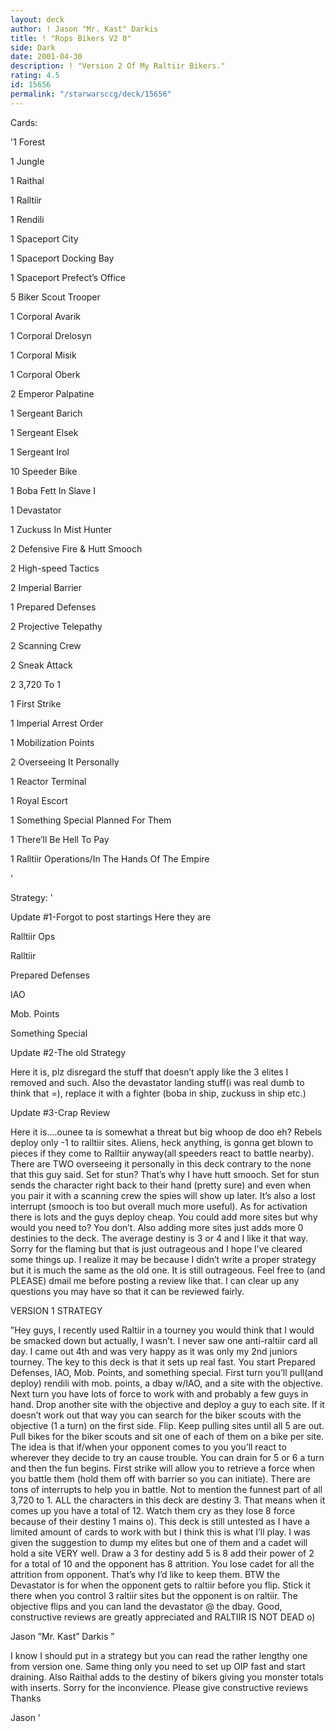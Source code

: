 ```yaml
---
layout: deck
author: ! Jason "Mr. Kast" Darkis
title: ! "Rops Bikers V2 0"
side: Dark
date: 2001-04-30
description: ! "Version 2 Of My Raltiir Bikers."
rating: 4.5
id: 15656
permalink: "/starwarsccg/deck/15656"
---
```

Cards: 

'1 Forest  

1 Jungle  

1 Raithal  

1 Ralltiir  

1 Rendili  

1 Spaceport City  

1 Spaceport Docking Bay  

1 Spaceport Prefect’s Office  

5 Biker Scout Trooper 

1 Corporal Avarik  

1 Corporal Drelosyn  

1 Corporal Misik  

1 Corporal Oberk  

2 Emperor Palpatine  

1 Sergeant Barich  

1 Sergeant Elsek  

1 Sergeant Irol  

10 Speeder Bike 

1 Boba Fett In Slave I  

1 Devastator  

1 Zuckuss In Mist Hunter  

2 Defensive Fire & Hutt Smooch  

2 High-speed Tactics  

2 Imperial Barrier 

1 Prepared Defenses  

2 Projective Telepathy  

2 Scanning Crew 

2 Sneak Attack  

2 3,720 To 1  

1 First Strike  

1 Imperial Arrest Order  

1 Mobilization Points  

2 Overseeing It Personally  

1 Reactor Terminal 

1 Royal Escort  

1 Something Special Planned For Them  

1 There’ll Be Hell To Pay    

1 Ralltiir Operations/In The Hands Of The Empire

'

Strategy: '

Update #1-Forgot to post startings Here they are

Ralltiir Ops

Ralltiir

Prepared Defenses

IAO

Mob. Points

Something Special


Update #2-The old Strategy

Here it is, plz disregard the stuff that doesn’t apply like the 3 elites I removed and such. Also the devastator landing stuff(i was real dumb to think that =), replace it with a fighter (boba in ship, zuckuss in ship etc.)


Update #3-Crap Review

Here it is....ounee ta is somewhat a threat but big whoop de doo eh? Rebels deploy only -1 to ralltiir sites. Aliens, heck anything, is gonna get blown to pieces if they come to Ralltiir anyway(all speeders react to battle nearby). There are TWO overseeing it personally in this deck contrary to the none that this guy said. Set for stun? That’s why I have hutt smooch. Set for stun sends the character right back to their hand (pretty sure) and even when you pair it with a scanning crew the spies will show up later. It’s also a lost interrupt (smooch is too but overall much more useful). As for activation there is lots and the guys deploy cheap. You could add more sites but why would you need to? You don’t. Also adding more sites just adds more 0 destinies to the deck. The average destiny is 3 or 4 and I like it that way. Sorry for the flaming but that is just outrageous and I hope I’ve cleared some things up. I realize it may be because I didn’t write a proper strategy but it is much the same as the old one. It is still outrageous. Feel free to (and PLEASE) dmail me before posting a review like that. I can clear up any questions you may have so that it can be reviewed fairly.


VERSION 1 STRATEGY

”Hey guys, I recently used Raltiir in a tourney you would think that I would be smacked down but actually, I wasn’t. I never saw one anti-raltiir card all day. I came out 4th and was very happy as it was only my 2nd juniors tourney. The key to this deck is that it sets up real fast. You start Prepared Defenses, IAO, Mob. Points, and something special. First turn you’ll pull(and deploy) rendili with mob. points, a dbay w/IAO, and a site with the objective. Next turn you have lots of force to work with and probably a few guys in hand. Drop another site with the objective and deploy a guy to each site. If it doesn’t work out that way you can search for the biker scouts with the objective (1 a turn) on the first side. Flip. Keep pulling sites until all 5 are out. Pull bikes for the biker scouts and sit one of each of them on a bike per site. The idea is that if/when your opponent comes to you you’ll react to wherever they decide to try an cause trouble. You can drain for 5 or 6 a turn and then the fun begins. First strike will allow you to retrieve a force when you battle them (hold them off with barrier so you can initiate). There are tons of interrupts to help you in battle. Not to mention the funnest part of all 3,720 to 1. ALL the characters in this deck are destiny 3. That means when it comes up you have a total of 12. Watch them cry as they lose 8 force because of their destiny 1 mains o). This deck is still untested as I have a limited amount of cards to work with but I think this is what I’ll play. I was given the suggestion to dump my elites but one of them and a cadet will hold a site VERY well. Draw a 3 for destiny add 5 is 8 add their power of 2 for a total of 10 and the opponent has 8 attrition. You lose cadet for all the attrition from opponent. That’s why I’d like to keep them. BTW the Devastator is for when the opponent gets to raltiir before you flip. Stick it there when you control 3 raltiir sites but the opponent is on raltiir. The objective flips and you can land the devastator @ the dbay. Good, constructive reviews are greatly appreciated and RALTIIR IS NOT DEAD o) 

Jason ”Mr. Kast” Darkis ” 


I know I should put in a strategy but you can read the rather lengthy one from version one. Same thing only you need to set up OIP fast and start draining. Also Raithal adds to the destiny of bikers giving you monster totals with inserts. Sorry for the inconvience. Please give constructive reviews Thanks

Jason     '
